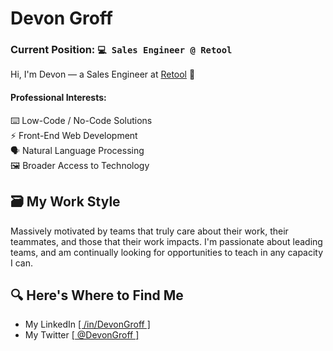 # Devon Groff

### Current Position: ```💻 Sales Engineer @ Retool```
Hi, I'm Devon &mdash; a Sales Engineer at [Retool](www.retool.com) 👋

#### Professional Interests:
⌨️ Low-Code / No-Code Solutions\
⚡️ Front-End Web Development\
🗣 Natural Language Processing\
🖼 Broader Access to Technology

## 🗃 My Work Style
Massively motivated by teams that truly care about their work, their teammates, and those that their work impacts. I'm passionate about leading teams, and am continually looking for opportunities to teach in any capacity I can. 

## 🔍 Here's Where to Find Me
* My LinkedIn [[ /in/DevonGroff ]](www.linkedin.com/in/devongroff)
* My Twitter [[ @DevonGroff ]](www.twitter.com/devongroff)
##

<!--
**DevonGroff/DevonGroff** is a ✨ _special_ ✨ repository because its `README.md` (this file) appears on your GitHub profile.

Here are some ideas to get you started:

- 🔭 I’m currently working on ...
- 🌱 I’m currently learning ...
- 👯 I’m looking to collaborate on ...
- 🤔 I’m looking for help with ...
- 💬 Ask me about ...
- 📫 How to reach me: ...
- 😄 Pronouns: ...
- ⚡ Fun fact: ...
-->

